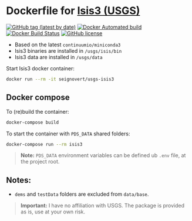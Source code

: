 Dockerfile for [Isis3 (USGS)](https://isis.astrogeology.usgs.gov/)
=========================

[![GitHub tag (latest by date)](https://img.shields.io/github/v/tag/seignovert/docker-usgs-isis3?label=latest)](https://hub.docker.com/r/seignovert/usgs-isis3/tags)
[![Docker Automated build](https://img.shields.io/docker/automated/seignovert/usgs-isis3.svg)](https://hub.docker.com/r/seignovert/usgs-isis3/)
[![Docker Build Status](https://img.shields.io/docker/build/seignovert/usgs-isis3.svg)](https://hub.docker.com/r/seignovert/usgs-isis3/)
[![GitHub license](https://img.shields.io/github/license/seignovert/docker-usgs-isis3.svg)](https://github.com/seignovert/docker-usgs-isis3/blob/master/LICENSE.md)

- Based on the latest `continuumio/miniconda3`
- Isis3 binaries are installed in `/usgs/isis/bin`
- Isis3 data are installed in `/usgs/data`

Start Isis3 docker container:
```bash
docker run --rm -it seignovert/usgs-isis3
```

Docker compose
------
To (re)build the container:
```bash
docker-compose build
```

To start the container with `PDS_DATA` shared folders:
```bash
docker-compose run --rm isis3
```

> __Note:__ `PDS_DATA` environment variables can be defined ub `.env` file, at the project root.

Notes:
-----
- `dems` and `testData` folders are excluded from `data/base`.

> __Important:__ I have no affiliation with USGS. The package is provided as is, use at your own risk.